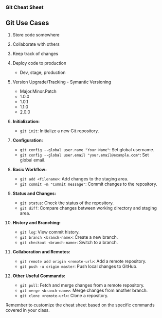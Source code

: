 ### Git Cheat Sheet

## Git Use Cases

1. Store code somewhere
2. Collaborate with others
3. Keep track of changes
4. Deploy code to production
   - Dev, stage, production
5. Version Upgrade/Tracking - Symantic Versioning

   - Major.Minor.Patch
   - 1.0.0
   - 1.0.1
   - 1.1.0
   - 2.0.0

6. **Initialization:**

   - `git init`: Initialize a new Git repository.

7. **Configuration:**

   - `git config --global user.name "Your Name"`: Set global username.
   - `git config --global user.email "your.email@example.com"`: Set global email.

8. **Basic Workflow:**

   - `git add <filename>`: Add changes to the staging area.
   - `git commit -m "Commit message"`: Commit changes to the repository.

9. **Status and Changes:**

   - `git status`: Check the status of the repository.
   - `git diff`: Compare changes between working directory and staging area.

10. **History and Branching:**

    - `git log`: View commit history.
    - `git branch <branch-name>`: Create a new branch.
    - `git checkout <branch-name>`: Switch to a branch.

11. **Collaboration and Remotes:**

    - `git remote add origin <remote-url>`: Add a remote repository.
    - `git push -u origin master`: Push local changes to GitHub.

12. **Other Useful Commands:**
    - `git pull`: Fetch and merge changes from a remote repository.
    - `git merge <branch-name>`: Merge changes from another branch.
    - `git clone <remote-url>`: Clone a repository.

Remember to customize the cheat sheet based on the specific commands covered in your class.
